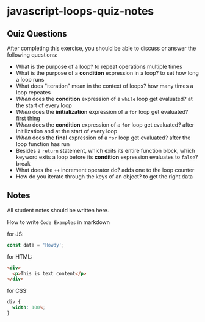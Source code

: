 # javascript-loops-quiz-notes

## Quiz Questions

After completing this exercise, you should be able to discuss or answer the following questions:

- What is the purpose of a loop?
  to repeat operations multiple times
- What is the purpose of a **condition** expression in a loop?
  to set how long a loop runs
- What does "iteration" mean in the context of loops?
  how many times a loop repeates
- _When_ does the **condition** expression of a `while` loop get evaluated?
  at the start of every loop
- _When_ does the **initialization** expression of a `for` loop get evaluated?
  first thing
- _When_ does the **condition** expression of a `for` loop get evaluated?
  after initilization and at the start of every loop
- _When_ does the **final** expression of a `for` loop get evaluated?
  after the loop function has run
- Besides a `return` statement, which exits its entire function block, which keyword exits a loop before its **condition** expression evaluates to `false`?
  break
- What does the `++` increment operator do?
  adds one to the loop counter
- How do you iterate through the keys of an object?
  to get the right data

## Notes

All student notes should be written here.

How to write `Code Examples` in markdown

for JS:

```javascript
const data = 'Howdy';
```

for HTML:

```html
<div>
  <p>This is text content</p>
</div>
```

for CSS:

```css
div {
  width: 100%;
}
```
